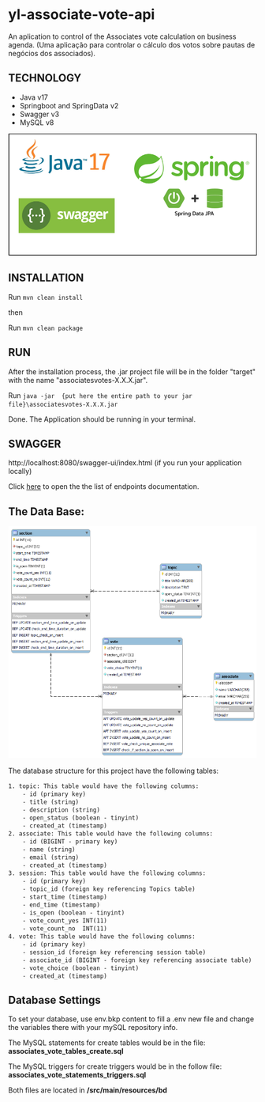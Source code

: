 # yl-associate-vote-api
An aplication to control of the Associates vote calculation on business agenda. (Uma aplicação para controlar o cálculo dos votos sobre pautas de negócios dos associados).



## TECHNOLOGY
- Java v17
- Springboot and SpringData v2
- Swagger v3
- MySQL v8

![Java logo with number seventeen, Spring environment logo above the springboot and sprindata on sides with a plus sign](/documentation/techs-on-associates-votes.png "Techs on project")



## INSTALLATION

Run ``` mvn clean install ```

then

Run ``` mvn clean package ```


## RUN

After the installation process, the .jar project file will be in the folder "target" with the name "associatesvotes-X.X.X.jar".

Run ```java -jar  {put here the entire path to your jar file}\associatesvotes-X.X.X.jar```

Done. The Application should be running in your terminal.


## SWAGGER

http://localhost:8080/swagger-ui/index.html (if you run your application locally)

Click [here](documentation/AsVotAPI%20v1%20-%20EndPoints%20Documentation.pdf) to open the the list of endpoints documentation.

## The Data Base:

![MySQL Database Structure, with four tables: named topic, associate, session and vote. Table session linked with table topic and table vote. Table vote linked with table topic and table associate](/documentation/Tables_diagram.png "MySQL Database Structure")

The database structure for this project have the following tables:

    1. topic: This table would have the following columns:
        - id (primary key)
        - title (string)
        - description (string)
        - open_status (boolean - tinyint)
        - created_at (timestamp)
    2. associate: This table would have the following columns:
        - id (BIGINT - primary key)
        - name (string)
        - email (string)
        - created_at (timestamp)
    3. session: This table would have the following columns:
        - id (primary key)
        - topic_id (foreign key referencing Topics table)
        - start_time (timestamp)
        - end_time (timestamp)
        - is_open (boolean - tinyint)
        - vote_count_yes INT(11)
        - vote_count_no  INT(11)
    4. vote: This table would have the following columns:
        - id (primary key)
        - session_id (foreign key referencing session table)
        - associate_id (BIGINT - foreign key referencing associate table)
        - vote_choice (boolean - tinyint)
        - created_at (timestamp)



## Database Settings

To set your database, use env.bkp content to fill a .env new file and change the variables there with your mySQL repository info.

The MySQL statements for create tables would be in the file:
**associates_vote_tables_create.sql**

The MySQL triggers for create triggers would be in the follow file:
**associates_vote_statements_triggers.sql**

Both files are located in **/src/main/resources/bd**
